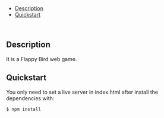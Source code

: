 <br>

  - [Description](#description)
  - [Quickstart](#quickstart)

<br>

## Description

It is a Flappy Bird web game.

## Quickstart

You only need to set a live server in index.html after install the dependencies with:
```sh
$ npm install
```
